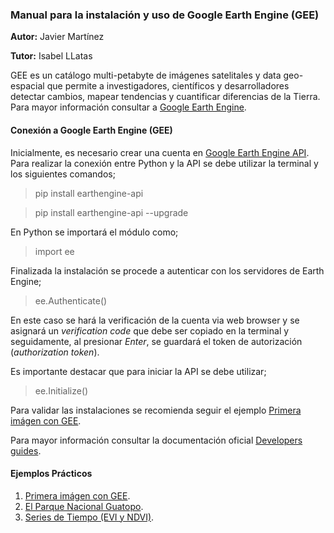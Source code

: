 ### Manual para la instalación y uso de Google Earth Engine (GEE)
**Autor:** Javier Martínez

**Tutor:** Isabel LLatas

GEE es un catálogo multi-petabyte de imágenes satelitales y data geo-espacial que permite a investigadores, científicos y desarrolladores detectar cambios, mapear tendencias y cuantificar diferencias de la Tierra. Para mayor información consultar a [Google Earth Engine](https://earthengine.google.com/).

#### Conexión a Google Earth Engine (GEE)
Inicialmente, es necesario crear una cuenta en [Google Earth Engine API](https://signup.earthengine.google.com/#!/). Para realizar la conexión entre Python y la API se debe utilizar la terminal y los siguientes comandos;

> pip install earthengine-api

> pip install earthengine-api --upgrade

En Python se importará el módulo como;

> import ee

Finalizada la instalación se procede a autenticar con los servidores de Earth Engine;

> ee.Authenticate()

En este caso se hará la verificación de la cuenta via web browser y se asignará un *verification code* que debe ser copiado en la terminal y seguidamente, al presionar *Enter*, se guardará el token de autorización (*authorization token*).

Es importante destacar que para iniciar la API se debe utilizar;

> ee.Initialize()

Para validar las instalaciones se recomienda seguir el ejemplo [Primera imágen con GEE](notebook/primera_imagen.ipynb). 

Para mayor información consultar la documentación oficial [Developers guides](https://developers.google.com/earth-engine/guides/python_install).

#### Ejemplos Prácticos

1. [Primera imágen con GEE](notebook/primera_imagen.ipynb).
2. [El Parque Nacional Guatopo](notebook/map_guatopo.ipynb). 
3. [Series de Tiempo (EVI y NDVI)](notebook/time_serie.ipynb). 
